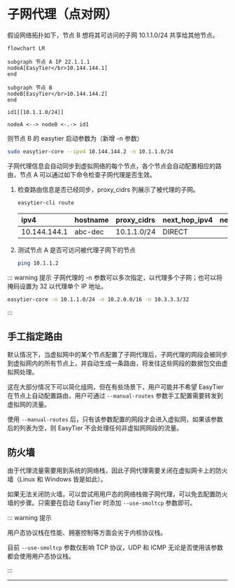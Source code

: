 # 子网代理（点对网）

假设网络拓扑如下，节点 B 想将其可访问的子网 10.1.1.0/24 共享给其他节点。

```mermaid
flowchart LR

subgraph 节点 A IP 22.1.1.1
nodeA[EasyTier</br>10.144.144.1]
end

subgraph 节点 B
nodeB[EasyTier</br>10.144.144.2]
end

id1[[10.1.1.0/24]]

nodeA <--> nodeB <-.-> id1

```

则节点 B 的 easytier 启动参数为（新增 -n 参数）

```sh
sudo easytier-core --ipv4 10.144.144.2 -n 10.1.1.0/24
```

子网代理信息会自动同步到虚拟网络的每个节点，各个节点会自动配置相应的路由，节点 A 可以通过如下命令检查子网代理是否生效。

1. 检查路由信息是否已经同步，proxy_cidrs 列展示了被代理的子网。

   ```sh
   easytier-cli route
   ```

   | ipv4         | hostname | proxy_cidrs | next_hop_ipv4 | next_hop_hostname | next_hop_lat | cost |
   | :----------- | :------- | :---------- | :------------ | :---------------- | :----------- | :--- |
   | 10.144.144.1 | abc-dec  | 10.1.1.0/24 | DIRECT        |                   | 3.25         | 1    |

2. 测试节点 A 是否可访问被代理子网下的节点

   ```sh
   ping 10.1.1.2
   ```

::: warning 提示
子网代理的 -n 参数可以多次指定，以代理多个子网；也可以将掩码设置为 32 以代理单个 IP 地址。

```sh
easytier-core -n 10.1.1.0/24 -n 10.2.0.0/16 -n 10.3.3.3/32
```

:::

## 手工指定路由

默认情况下，当虚拟网中的某个节点配置了子网代理后，子网代理的网段会被同步到虚拟网内的所有节点上，并自动生成一条路由，将发往这些网段的数据包交由虚拟网处理。

这在大部分情况下可以简化组网，但在有些场景下，用户可能并不希望 EasyTier 在节点上自动配置路由，用户可通过 `--manual-routes` 参数手工配置需要转发到虚拟网的流量。

使用 `--manual-routes` 后，只有该参数配置的网段才会进入虚拟网，如果该参数后的列表为空，则 EasyTier 不会处理任何非虚拟网网段的流量。

## 防火墙

由于代理流量需要用到系统的网络栈，因此子网代理需要关闭在虚拟网卡上的防火墙（Linux 和 Windows 皆是如此）。

如果无法关闭防火墙，可以尝试用用户态的网络栈做子网代理，可以免去配置防火墙的步骤。只需要在启动 EasyTier 时添加 `--use-smoltcp` 参数即可。

::: warning 提示

用户态协议栈在性能、拥塞控制等方面会劣于内核协议栈。

目前 `--use-smoltcp` 参数仅影响 TCP 协议，UDP 和 ICMP 无论是否使用该参数都会使用用户态协议栈。

:::

---
